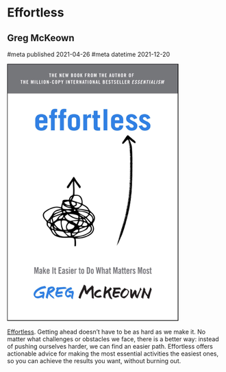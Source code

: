 # Effortless
## Greg McKeown
#meta published 2021-04-26
#meta datetime 2021-12-20

![Effortless](covers/effortless.png)

[Effortless](https://gregmckeown.com/books/effortless/).
Getting ahead doesn’t have to be as hard as we make it.
No matter what challenges or obstacles we face, there is a better way:
instead of pushing ourselves harder, we can find an easier path.
Effortless offers actionable advice for making the most essential
activities the easiest ones, so you can achieve the results you want,
without burning out.

